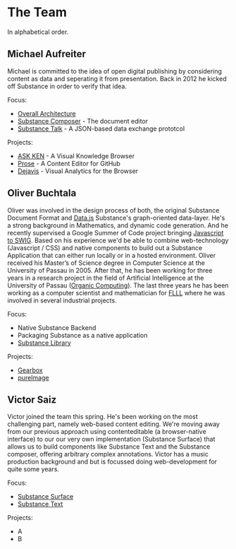 # The Team

In alphabetical order.

## Michael Aufreiter

Michael is committed to the idea of open digital publishing by considering content as data and seperating it from presentation. Back in 2012 he kicked off Substance in order to verify that idea.

Focus:

- [Overall Architecture](http://interior.substance.io/features/distributed.html)
- [Substance Composer](http://substance.github.com/modules/composer.html) - The document editor
- [Substance Talk](http://substance.github.com/modules/talk.html) - A JSON-based data exchange prototcol

Projects:

- [ASK KEN](http://askken.heroku.com/) - A Visual Knowledge Browser
- [Prose](http://prose.io/) - A Content Editor for GitHub
- [Dejavis](http://dejavis.org) - Visual Analytics for the Browser

## Oliver Buchtala

Oliver was involved in the design process of both, the original Substance Document Format and [Data.js](http://github.com/michael/data) Substance's graph-oriented data-layer. He's a strong background in Mathematics, and dynamic code generation. And he recently supervised a Google Summer of Code project bringing [Javascript to SWIG](http://code.google.com/soc/2008/swig/about.html). Based on his experience we'd be able to combine web-technology (Javascript / CSS) and native components to build out a Substance Application that can either run locally or in a hosted environment. Oliver received his Master’s of Science degree in Computer Science at the University of Passau in 2005. After that, he has been working for three years in a research project in the field of Artificial Intelligence at the University of Passau ([Organic Computing](http://www.organic-computing.org/)). The last three years he has been working as a computer scientist and mathematician for [FLLL](http://www.flll.jku.at) where he was involved in several industrial projects.

Focus:

- Native Substance Backend
- Packaging Substance as a native application
- [Substance Library](http://substance.github.com/modules/library.html)


Projects:

- [Gearbox](http://vimeo.com/28270316)
- [pureImage](https://pureimage.flll.jku.at/)

## Victor Saiz

Victor joined the team this spring. He's been working on the most challenging part, namely web-based content editing. We're moving away from our previous approach using contenteditable (a browser-native interface) to our our very own implementation (Substance Surface) that allows us to build components like Substance Text and the Substance composer, offering arbitrary complex annotations. Victor has a music production background and but is focussed doing web-development for quite some years.


Focus:

- [Substance Surface](http://substance.github.com/modules/surface.html)
- [Substance Text](http://substance.github.com/modules/text.html)


Projects:

- A
- B
